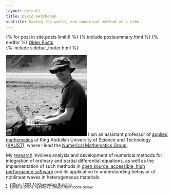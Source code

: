 ```yaml
---
layout: default
title: David Ketcheson
subtitle: Saving the world, one numerical method at a time
---
```


<div class="span12">

<span>
<div class="span7">
{% for post in site.posts limit:6 %}
{% include postsummary.html %}
{% endfor %}
<a href="archives.html">Older Posts</a>
</div>
</span>


<div class="span4">
<span>
  {% include sidebar_footer.html %}
</span>

![floatright](assets/img/davidketcheson.jpg)
I am an assistant professor of [applied mathematics](http://cemse.kaust.edu.sa/academic/programs/applied-mathematics-computational-science/default.aspx) at King Abdullah University
of Science and Technology ([KAUST](http://www.kaust.edu.sa)), where
I lead the [Numerical Mathematics Group](http://numerics.kaust.edu.sa).

My [research](http://numerics.kaust.edu.sa/research.html) involves
analysis and development of numerical methods for integration of ordinary
and partial differential equations, as well as the implementation of such methods
in [open source, accessible, high performance software](code.html)
and its application to understanding behavior of nonlinear waves in heterogeneous materials.

<ul class="unstyled" style="font-size:.8em;line-height=.8em">
<li style="margin:-6px"> Office: 4202 Al-Khawarizmi Building 
<li style="margin:-6px"> Email &amp; online networks: linked from icons below. </li>
</ul>

</div>

</div>

